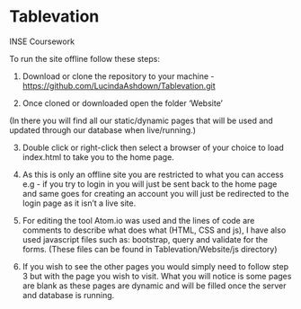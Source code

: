 # Tablevation
INSE Coursework

To run the site offline follow these steps:

1. Download or clone the repository to your machine - https://github.com/LucindaAshdown/Tablevation.git

2. Once cloned or downloaded open the folder ‘Website’

(In there you will find all our static/dynamic pages that will be used and updated through our database when live/running.)

3. Double click or right-click then select a browser of your choice to load index.html to take you to the home page.

4. As this is only an offline site you are restricted to what you can access e.g - if you try to login in you will just be sent back to the home page and same goes for creating an account you will just be redirected to the login page as it isn’t a live site.

5. For editing the tool Atom.io was used and the lines of code are comments to describe what does what (HTML, CSS and js), I have also used javascript files such as: bootstrap, query and validate for the forms. (These files can be found in Tablevation/Website/js directory)

6. If you wish to see the other pages you would simply need to follow step 3 but with the page you wish to visit. What you will notice is some pages are blank as these pages are dynamic and will be filled once the server and database is running.